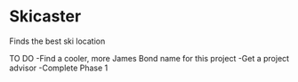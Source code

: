 # Skicaster
Finds the best ski location

TO DO
-Find a cooler, more James Bond name for this project
-Get a project advisor
-Complete Phase 1
